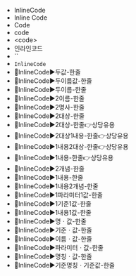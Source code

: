 - InlineCode
- Inline Code
- Code
- code
- \<code>
- 인라인코드
- ``
- `InlineCode`
- 📌InlineCode▶️두값-한줄
- 📌InlineCode▶️두이름값-한줄
- 📌InlineCode▶️두이름-한줄
- 📌InlineCode▶️2이름-한줄
- 📌InlineCode▶️2명사-한줄
- 📌InlineCode▶️2대상-한줄
- 📌InlineCode▶️2대상-한줄👉상당유용
- 📌InlineCode▶️2대상1내용-한줄👉상당유용
- 📌InlineCode▶️1내용2대상-한줄👉상당유용
- 📌InlineCode▶️1내용-한줄👉상당유용
- 📌InlineCode▶️2개념-한줄
- 📌InlineCode▶️1내용-한줄
- 📌InlineCode▶️1내용2개념-한줄
- 📌InlineCode▶️1파라미터1값-한줄
- 📌InlineCode▶️1기준1값-한줄
- 📌InlineCode▶️1내용1값-한줄
- 📌InlineCode▶️명ㆍ값-한줄
- 📌InlineCode▶️기준ㆍ값-한줄
- 📌InlineCode▶️이름ㆍ값-한줄
- 📌InlineCode▶️파라미터ㆍ값-한줄
- 📌InlineCode▶️명칭ㆍ값-한줄
- 📌InlineCode▶️기준명칭ㆍ기준값-한줄